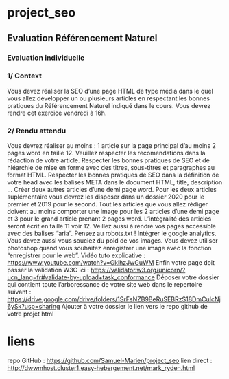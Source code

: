 # project_seo
## Evaluation Référencement Naturel
### Evaluation individuelle

### 1/ Context
Vous devez réaliser la SEO d’une page HTML de type média dans le quel vous allez développer un ou plusieurs articles en respectant les bonnes pratiques du Référencement Naturel indiqué dans le cours. Vous devrez rendre cet exercice vendredi à 16h.
### 2/ Rendu attendu
Vous devrez réaliser au moins :
1 article sur la page principal d’au moins 2 pages word en taille 12. Veuillez respecter les recomendations dans la rédaction de votre article.
Respecter les bonnes pratiques de SEO et de hiéarchie de mise en forme avec des titres, sous-titres et paragraphes au format HTML.
Respecter les bonnes pratiques de SEO dans la définition de votre head avec les balises META dans le document HTML, title, description …
Créer deux autres articles d’une demi page word.
Pour les deux articles suplémentaire vous devrez les disposer dans un dossier 2020 pour le premier et 2019 pour le second.
Tout les articles que vous allez rédiger doivent au moins comporter une image pour les 2 articles d’une demi page et 3 pour le grand article prenant 2 pages word.
L’intégralité des articles seront écrit en taille 11 voir 12.
Veillez aussi à rendre vos pages accessible avec des balises “aria”.
Pensez au robots.txt !
Intégrer le google analytics.
Vous devez aussi vous souciez du poid de vos images. Vous devez utiliser photoshop quand vous souhaitez enregistrer une image avec la fonction “enregistrer pour le web”. Vidéo tuto explicative : https://www.youtube.com/watch?v=GklhzJwGuWM
Enfin votre page doit passer la validation W3C ici : https://validator.w3.org/unicorn/?ucn_lang=fr#validate-by-upload+task_conformance
Déposer votre dossier qui contient toute l’arboressance de votre site web dans le repertoire suivant : https://drive.google.com/drive/folders/1SrFsNZB9BeRuSEBRzS18DmCuIcNj6ySk?usp=sharing
Ajouter à votre dossier le lien vers le repo github de votre projet html

# liens
repo GitHub : https://github.com/Samuel-Marien/project_seo
lien direct : http://dwwmhost.cluster1.easy-hebergement.net/mark_ryden.html
